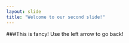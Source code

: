 ```yaml
---
layout: slide
title: "Welcome to our second slide!"
---
```

###This is fancy!
Use the left arrow to go back!
